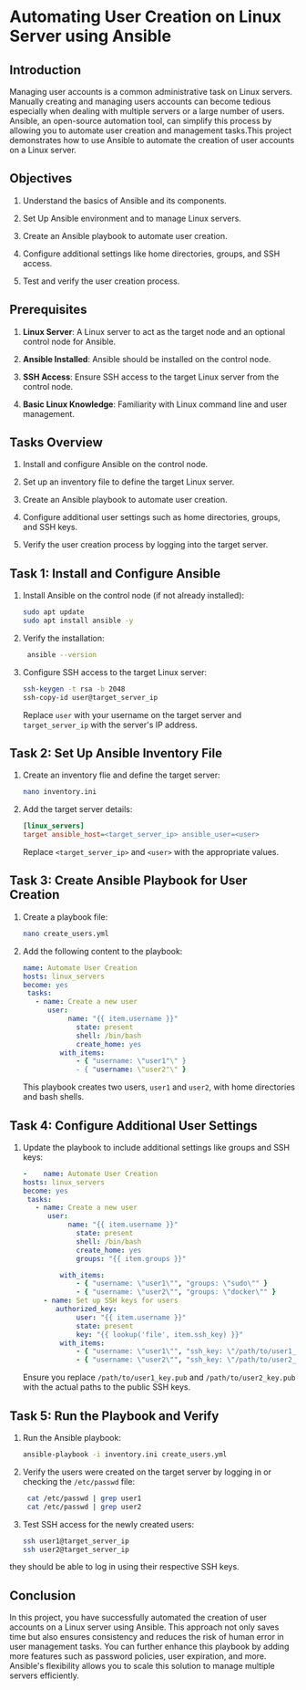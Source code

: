 # Automating User Creation on Linux Server using Ansible

## Introduction

Managing user accounts is a common administrative task on Linux servers. Manually creating and managing users accounts can become tedious especially when dealing with multiple servers or a large number of users. Ansible, an open-source automation tool, can simplify this process by allowing you to automate user creation and management tasks.This project demonstrates how to use Ansible to automate the creation of user accounts on a Linux server.

## Objectives

1. Understand the basics of Ansible and its components.

2. Set Up Ansible environment and to manage Linux servers.

3. Create an Ansible playbook to automate user creation.

4. Configure additional settings like home directories, groups, and SSH access.

5. Test and verify the user creation process.

## Prerequisites

1. **Linux Server**: A Linux server to act as the target node and an optional control node for Ansible.

2. **Ansible Installed**: Ansible should be installed on the control node. 

3. **SSH Access**: Ensure SSH access to the target Linux server from the control node.

4. **Basic Linux Knowledge**: Familiarity with Linux command line and user management.

## Tasks Overview

1. Install and configure Ansible on the control node.

2. Set up an inventory file to define the target Linux server.

3. Create an Ansible playbook to automate user creation.

4. Configure additional user settings such as home directories, groups, and SSH keys.

5. Verify the user creation process by logging into the target server.

## Task 1: Install and Configure Ansible

1. Install Ansible on the control node (if not already installed):

   ```bash
   sudo apt update
   sudo apt install ansible -y
   ```

2. Verify the installation:

   ```bash
    ansible --version
    ```
3. Configure SSH access to the target Linux server:
    ```bash
    ssh-keygen -t rsa -b 2048
    ssh-copy-id user@target_server_ip
    ```
    Replace `user` with your username on the target server and `target_server_ip` with the server's IP address.

## Task 2: Set Up Ansible Inventory File

1. Create an inventory flie and define the target server:

   ```bash
   nano inventory.ini
   ```

2. Add the target server details:

   ```ini
   [linux_servers]
   target ansible_host=<target_server_ip> ansible_user=<user>
   ```

   Replace `<target_server_ip>` and `<user>` with the appropriate values.

## Task 3: Create Ansible Playbook for User Creation

1. Create a playbook file:

   ```bash
   nano create_users.yml
   ```

2. Add the following content to the playbook:

   ```yaml
   name: Automate User Creation
   hosts: linux_servers
   become: yes
    tasks:
      - name: Create a new user
         user:
              name: "{{ item.username }}"
                state: present
                shell: /bin/bash
                create_home: yes
            with_items:
                - { "username: \"user1"\" }
                - { "username: \"user2"\" }
    ```
    This playbook creates two users, `user1` and `user2`, with home directories and bash shells.

## Task 4: Configure Additional User Settings

1. Update the playbook to include additional settings like groups and SSH keys:

   ```yaml
   -    name: Automate User Creation
   hosts: linux_servers
   become: yes
    tasks:
      - name: Create a new user
         user:
              name: "{{ item.username }}"
                state: present
                shell: /bin/bash
                create_home: yes
                groups: "{{ item.groups }}"

            with_items:
                - { "username: \"user1\"", "groups: \"sudo\"" }
                - { "username: \"user2\"", "groups: \"docker\"" }
        - name: Set up SSH keys for users
           authorized_key:
                user: "{{ item.username }}"
                state: present
                key: "{{ lookup('file', item.ssh_key) }}"
            with_items:
                - { "username: \"user1\"", "ssh_key: \"/path/to/user1_key.pub\"" }
                - { "username: \"user2\"", "ssh_key: \"/path/to/user2_key.pub\"" } 
    ```     
    Ensure you replace `/path/to/user1_key.pub` and `/path/to/user2_key.pub` with the actual paths to the public SSH keys.

## Task 5: Run the Playbook and Verify
1. Run the Ansible playbook:

   ```bash
   ansible-playbook -i inventory.ini create_users.yml
   ```

2. Verify the users were created on the target server by logging in or checking the `/etc/passwd` file:

   ```bash
    cat /etc/passwd | grep user1
    cat /etc/passwd | grep user2
    ```
3. Test SSH access for the newly created users:
    ```bash
    ssh user1@target_server_ip
    ssh user2@target_server_ip
    ```

they should be able to log in using their respective SSH keys.

## Conclusion
In this project, you have successfully automated the creation of user accounts on a Linux server using Ansible. This approach not only saves time but also ensures consistency and reduces the risk of human error in user management tasks. You can further enhance this playbook by adding more features such as password policies, user expiration, and more. Ansible's flexibility allows you to scale this solution to manage multiple servers efficiently.